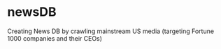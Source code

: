 # newsDB
Creating News DB by crawling mainstream US media (targeting Fortune 1000 companies and their CEOs)
